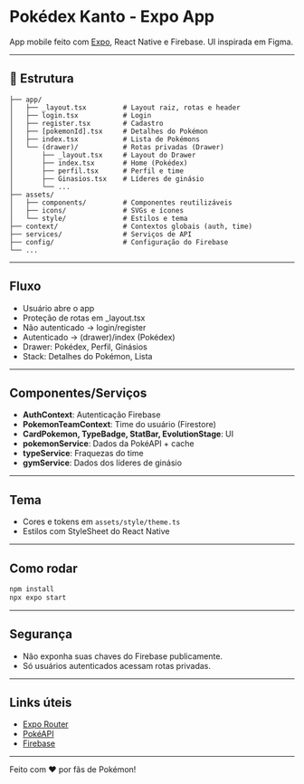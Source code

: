 # Pokédex Kanto - Expo App

App mobile feito com [Expo](https://expo.dev), React Native e Firebase. UI inspirada em Figma.

---

## 📁 Estrutura

```
├── app/
│   ├── _layout.tsx         # Layout raiz, rotas e header
│   ├── login.tsx           # Login
│   ├── register.tsx        # Cadastro
│   ├── [pokemonId].tsx     # Detalhes do Pokémon
│   ├── index.tsx           # Lista de Pokémons
│   └── (drawer)/           # Rotas privadas (Drawer)
│       ├── _layout.tsx     # Layout do Drawer
│       ├── index.tsx       # Home (Pokédex)
│       ├── perfil.tsx      # Perfil e time
│       ├── Ginasios.tsx    # Líderes de ginásio
│       └── ...
├── assets/
│   ├── components/         # Componentes reutilizáveis
│   ├── icons/              # SVGs e ícones
│   └── style/              # Estilos e tema
├── context/                # Contextos globais (auth, time)
├── services/               # Serviços de API
├── config/                 # Configuração do Firebase
└── ...
```

---

## Fluxo

- Usuário abre o app
- Proteção de rotas em \_layout.tsx
- Não autenticado → login/register
- Autenticado → (drawer)/index (Pokédex)
- Drawer: Pokédex, Perfil, Ginásios
- Stack: Detalhes do Pokémon, Lista

---

## Componentes/Serviços

- **AuthContext**: Autenticação Firebase
- **PokemonTeamContext**: Time do usuário (Firestore)
- **CardPokemon, TypeBadge, StatBar, EvolutionStage**: UI
- **pokemonService**: Dados da PokéAPI + cache
- **typeService**: Fraquezas do time
- **gymService**: Dados dos líderes de ginásio

---

## Tema

- Cores e tokens em `assets/style/theme.ts`
- Estilos com StyleSheet do React Native

---

## Como rodar

```sh
npm install
npx expo start
```

---

## Segurança

- Não exponha suas chaves do Firebase publicamente.
- Só usuários autenticados acessam rotas privadas.

---

## Links úteis

- [Expo Router](https://docs.expo.dev/router/introduction/)
- [PokéAPI](https://pokeapi.co/)
- [Firebase](https://firebase.google.com/)

---

Feito com ❤️ por fãs de Pokémon!

